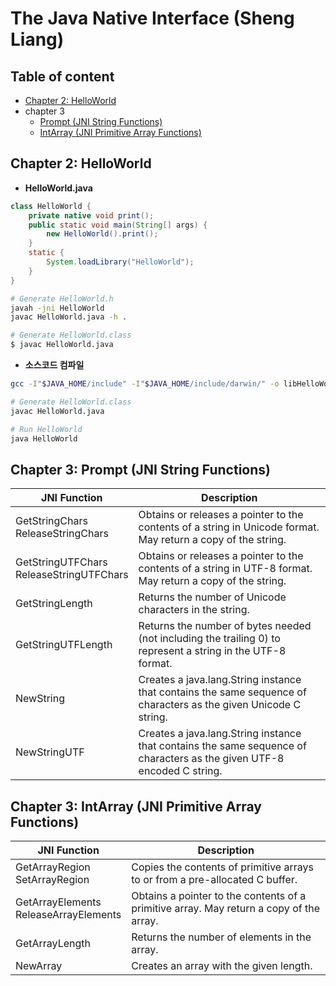 # The Java Native Interface (Sheng Liang)

## Table of content

- [Chapter 2: HelloWorld](#chapter02)
- chapter 3
  - [Prompt (JNI String Functions)](#chapter03-prompt)
  - [IntArray (JNI Primitive Array Functions)](#chapter03-intarray)


## <a id="chapter02"> Chapter 2: HelloWorld

- **HelloWorld.java**
```java
class HelloWorld {
    private native void print();
    public static void main(String[] args) {
        new HelloWorld().print();
    }
    static {
        System.loadLibrary("HelloWorld");
    }
}
```

```zsh
# Generate HelloWorld.h
javah -jni HelloWorld
javac HelloWorld.java -h .

# Generate HelloWorld.class 
$ javac HelloWorld.java
```

- **소스코드 컴파일**
```zsh
gcc -I"$JAVA_HOME/include" -I"$JAVA_HOME/include/darwin/" -o libHelloWorld.jnilib -shared HelloWorld.c
```

```zsh
# Generate HelloWorld.class
javac HelloWorld.java

# Run HelloWorld
java HelloWorld
```


## <a id="chapter03-prompt"> Chapter 3: Prompt (JNI String Functions)

| JNI Function                                 | Description                                                                                                             |
|----------------------------------------------|-------------------------------------------------------------------------------------------------------------------------|
| GetStringChars<br/> ReleaseStringChars       | Obtains or releases a pointer to the contents of a string in Unicode format. May return a copy of the string.           |
| GetStringUTFChars<br/> ReleaseStringUTFChars | Obtains or releases a pointer to the contents of a string in UTF-8 format. May return a copy of the string.             |
| GetStringLength                              | Returns the number of Unicode characters in the string.                                                                 |
| GetStringUTFLength                           | Returns the number of bytes needed (not including the trailing 0) to represent a string in the UTF-8 format.            |
| NewString                                    | Creates a java.lang.String instance that contains the same sequence of characters as the given Unicode C string.        |
| NewStringUTF                                 | Creates a java.lang.String instance that contains the same sequence of characters as the given UTF-8 encoded C string.  |


## <a id="chapter03-intarray"> Chapter 3: IntArray (JNI Primitive Array Functions)

| JNI Function                                           | Description                                                                             |
|--------------------------------------------------------|-----------------------------------------------------------------------------------------|
| Get<Type>ArrayRegion<br/> Set<Type>ArrayRegion         | Copies the contents of primitive arrays to or from a pre-allocated C buffer.            |
| Get<Type>ArrayElements<br/> Release<Type>ArrayElements | Obtains a pointer to the contents of a primitive array. May return a copy of the array. |
| GetArrayLength                                         | Returns the number of elements in the array.                                            |
| New<Type>Array                                         | Creates an array with the given length.                                                 |
